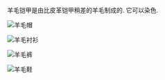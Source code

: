 
羊毛铠甲是由比皮革铠甲稍差的羊毛制成的.
它可以染色.

![羊毛帽](item:betterwithmods:wool_helmet)

![羊毛衬衫](item:betterwithmods:wool_chest)

![羊毛裤](item:betterwithmods:wool_pants)

![羊毛鞋](item:betterwithmods:wool_boots)


